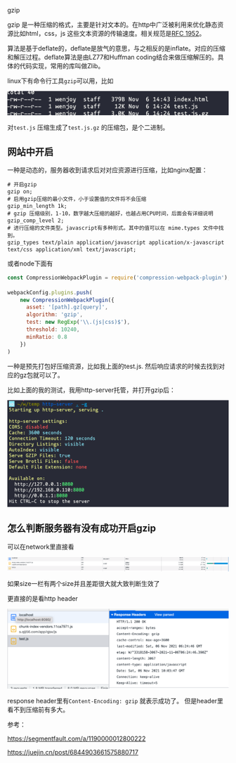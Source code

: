 gzip

gzip 是一种压缩的格式，主要是针对文本的。在http中广泛被利用来优化静态资源比如html，css，js 这些文本资源的传输速度。相关规范是[RFC 1952](https://link.juejin.cn/?target=https%3A%2F%2Ftools.ietf.org%2Fhtml%2Frfc1952)。

算法是基于deflate的，deflate是放气的意思，与之相反的是inflate。对应的压缩和解压过程。deflate算法是由LZ77和Huffman coding结合来做压缩解压的。具体的代码实现，常用的库叫做Zlib。

linux下有命令行工具`gzip`可以用，比如

![image-20211106175628327](../assets/image-20211106175628327.png)

对`test.js` 压缩生成了`test.js.gz` 的压缩包，是个二进制。

## 网站中开启

一种是动态的，服务器收到请求后对对应资源进行压缩，比如nginx配置：

```nginx
# 开启gzip
gzip on;
# 启用gzip压缩的最小文件，小于设置值的文件将不会压缩
gzip_min_length 1k;
# gzip 压缩级别，1-10，数字越大压缩的越好，也越占用CPU时间，后面会有详细说明
gzip_comp_level 2;
# 进行压缩的文件类型。javascript有多种形式。其中的值可以在 mime.types 文件中找到。
gzip_types text/plain application/javascript application/x-javascript text/css application/xml text/javascript;

```



或者node下面有

```js
const CompressionWebpackPlugin = require('compression-webpack-plugin');

webpackConfig.plugins.push(
    new CompressionWebpackPlugin({
      asset: '[path].gz[query]',
      algorithm: 'gzip',
      test: new RegExp('\\.(js|css)$'),
      threshold: 10240,
      minRatio: 0.8
    })
)
```

一种是预先打包好压缩资源，比如我上面的test.js. 然后响应请求的时候去找到对应的gz包就可以了。

比如上面的我的测试，我用http-server托管，并打开gzip后：

![image-20211106180302001](../assets/image-20211106180302001.png)

## 怎么判断服务器有没有成功开启gzip

可以在network里直接看

![image-20211106180444588](../assets/image-20211106180444588.png)

如果size一栏有两个size并且差距很大就大致判断生效了

更直接的是看http header

![image-20211106180626260](../assets/image-20211106180626260.png)

response header里有`Content-Encoding: gzip` 就表示成功了。 但是header里看不到压缩前有多大。

参考：

https://segmentfault.com/a/1190000012800222

https://juejin.cn/post/6844903661575880717